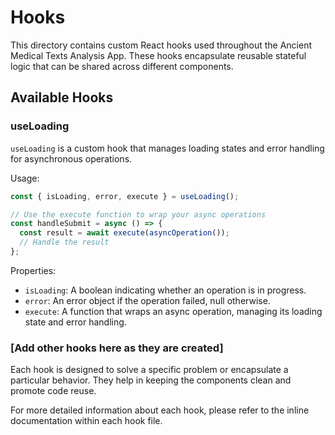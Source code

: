# Hooks

This directory contains custom React hooks used throughout the Ancient Medical Texts Analysis App. These hooks encapsulate reusable stateful logic that can be shared across different components.

## Available Hooks

### useLoading

`useLoading` is a custom hook that manages loading states and error handling for asynchronous operations.

Usage:
```javascript
const { isLoading, error, execute } = useLoading();

// Use the execute function to wrap your async operations
const handleSubmit = async () => {
  const result = await execute(asyncOperation());
  // Handle the result
};
```

Properties:
- `isLoading`: A boolean indicating whether an operation is in progress.
- `error`: An error object if the operation failed, null otherwise.
- `execute`: A function that wraps an async operation, managing its loading state and error handling.

### [Add other hooks here as they are created]

Each hook is designed to solve a specific problem or encapsulate a particular behavior. They help in keeping the components clean and promote code reuse.

For more detailed information about each hook, please refer to the inline documentation within each hook file.
